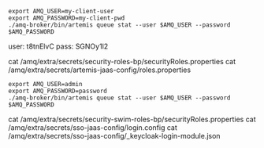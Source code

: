 ```shell
export AMQ_USER=my-client-user
export AMQ_PASSWORD=my-client-pwd
./amq-broker/bin/artemis queue stat --user $AMQ_USER --password $AMQ_PASSWORD
```
user: t8tnElvC
pass: SGNOy1l2

cat /amq/extra/secrets/security-roles-bp/securityRoles.properties
cat /amq/extra/secrets/artemis-jaas-config/roles.properties


```shell
export AMQ_USER=admin
export AMQ_PASSWORD=password
./amq-broker/bin/artemis queue stat --user $AMQ_USER --password $AMQ_PASSWORD
```
cat /amq/extra/secrets/security-swim-roles-bp/securityRoles.properties
cat /amq/extra/secrets/sso-jaas-config/login.config
cat /amq/extra/secrets/sso-jaas-config/_keycloak-login-module.json